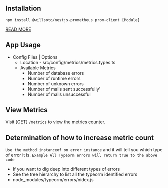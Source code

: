 ## Installation

```
npm install @willsoto/nestjs-prometheus prom-client [Module]
```

[READ MORE](https://github.com/willsoto/nestjs-prometheus)

## App Usage

- Config Files | Options
  - Location - src/config/metrics/metrics.types.ts
  - Available Metrics
    - Number of database errors
    - Number of runtime errors
    - Number of unknown errors
    - Number of mails sent successfully'
    - Number of mails unsuccessful

## View Metrics

  Visit [GET] ```/metrics``` to view the metrics counter.

## Determination of how to increase metric count

```Use the method instanceof on error instance``` and it will tell you which type of error it is. 
```Example All Typeorm errors will return true to the above code ```
- If you want to dig deep into different types of errors
- See the tree hierarchy to list all the typeorm identified errors
- node_modules/typeorm/errors/nidex.js